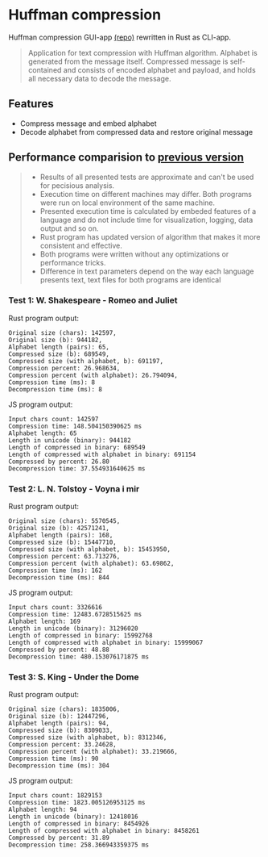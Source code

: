 # Huffman compression

Huffman compression GUI-app [(repo)](https://github.com/SADmammoth/HaffmanCompression/tree/master) rewritten in Rust as CLI-app.

> Application for text compression with Huffman algorithm. Alphabet is generated from the message itself. Compressed message is self-contained and consists of encoded alphabet and payload, and holds all necessary data to decode the message.

## Features

- Compress message and embed alphabet
- Decode alphabet from compressed data and restore original message

## Performance comparision to [previous version](https://github.com/SADmammoth/HaffmanCompression/tree/master)

> - Results of all presented tests are approximate and can't be used for pecisious analysis.
> - Execution time on different machines may differ. Both programs were run on local environment of the same machine.
> - Presented execution time is calculated by embeded features of a language and do not include time for visualization, logging, data output and so on.
> - Rust program has updated version of algorithm that makes it more consistent and effective.
> - Both programs were written without any optimizations or performance tricks.
> - Difference in text parameters depend on the way each language presents text, text files for both programs are identical

### Test 1: W. Shakespeare - Romeo and Juliet

Rust program output:

```
Original size (chars): 142597,
Original size (b): 944182,
Alphabet length (pairs): 65,
Compressed size (b): 689549,
Compressed size (with alphabet, b): 691197,
Compression percent: 26.968634,
Compression percent (with alphabet): 26.794094,
Compression time (ms): 8
Decompression time (ms): 8
```

JS program output:

```
Input chars count: 142597
Compression time: 148.504150390625 ms
Alphabet length: 65
Length in unicode (binary): 944182
Length of compressed in binary: 689549
Length of compressed with alphabet in binary: 691154
Compressed by percent: 26.80
Decompression time: 37.554931640625 ms
```

### Test 2: L. N. Tolstoy - Voyna i mir

Rust program output:

```
Original size (chars): 5570545,
Original size (b): 42571241,
Alphabet length (pairs): 168,
Compressed size (b): 15447710,
Compressed size (with alphabet, b): 15453950,
Compression percent: 63.713276,
Compression percent (with alphabet): 63.69862,
Compression time (ms): 162
Decompression time (ms): 844
```

JS program output:

```
Input chars count: 3326616
Compression time: 12483.6728515625 ms
Alphabet length: 169
Length in unicode (binary): 31296020
Length of compressed in binary: 15992768
Length of compressed with alphabet in binary: 15999067
Compressed by percent: 48.88
Decompression time: 480.153076171875 ms
```

### Test 3: S. King - Under the Dome

Rust program output:

```
Original size (chars): 1835006,
Original size (b): 12447296,
Alphabet length (pairs): 94,
Compressed size (b): 8309033,
Compressed size (with alphabet, b): 8312346,
Compression percent: 33.24628,
Compression percent (with alphabet): 33.219666,
Compression time (ms): 90
Decompression time (ms): 304
```

JS program output:

```
Input chars count: 1829153
Compression time: 1823.005126953125 ms
Alphabet length: 94
Length in unicode (binary): 12418016
Length of compressed in binary: 8454926
Length of compressed with alphabet in binary: 8458261
Compressed by percent: 31.89
Decompression time: 258.366943359375 ms
```
